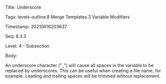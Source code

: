 Title:  Underscore

Tags:   levels-outline.8 Merge Templates.3 Variable Modifiers

Timestamp: 20210616203637

Seq:    8.3.3

Level:  4 - Subsection

Body: 

An underscore character ("_") will cause all spaces in the variable to be replaced by underscores. This can be useful when creating a file name, for example. Leading and trailing spaces will be trimmed without replacement.

